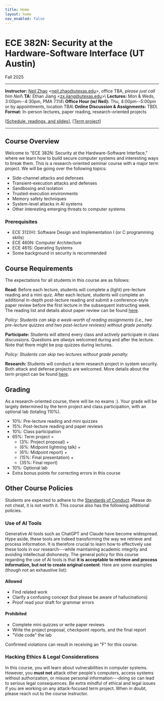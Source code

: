 ```yaml
---
title: Home
layout: home
nav_enabled: false
---
```


# ECE 382N: Security at the Hardware-Software Interface (UT Austin)
<p class="year-tag">Fall 2025</p>
<hr>

**Instructor:** [Neil Zhao](https://zzrcxb.me) <[neil.zhao@utexas.edu](mailto:neil.zhao@utexas.edu)>, office TBA, *please just call him Neil*\\
**TA:** Ethan Jiang <[zx.jiang@utexas.edu](mailto:zx.jiang@utexas.edu)>\\
**Lectures:** Mon & Weds, 3:00pm--4:30pm, PMA 7.114\\
**Office Hour (w/ Neil):** Thu, 4:00pm--5:00pm or by appointments, location TBA\\
**Online Discussion & Assignments:** TBD\\
**Format:** In-person lectures, paper reading, research-oriented projects

<!-- <p class="ut-color">
Note: for course related emails, please include prefix "[ECE 382N]" in your subject line, thanks!
</p> -->

[[Schedule, readings, and slides](/schedule)], [[Term project](/project)]

<hr>

## Course Overview

Welcome to "ECE 382N: Security at the Hardware-Software Interface,"
where we learn how to build secure computer systems and interesting ways to break them.
This is a research-oriented seminar course with a major term project.
We will be going over the following topics:
* Side-channel attacks and defenses
* Transient-execution attacks and defenses
* Sandboxing and isolation
* Trusted-execution environments
* Memory safety techniques
* System-level attacks in AI systems
* Other interesting emerging threats to computer systems

### Prerequisites
- ECE 312(H): Software Design and Implementation I (or C programming skills)
- ECE 460N: Computer Architecture
- ECE 461S: Operating Systems
- Some background in security is recommended

## Course Requirements
The expectations for all students in this course are as follows:

**Read:** Before each lecture, students will complete a (light) pre-lecture reading and a mini quiz.
After each lecture, students will complete an additional in-depth post-lecture reading and submit a conference-style paper review before the first lecture in the subsequent instructing week.
The reading list and details about paper review can be found [here](/schedule).

*Policy: Students can skip a week-worth of reading assignments (i.e., two pre-lecture quizzes and two post-lecture reviews) without grade penalty.*

**Participate:** Students will attend every class and actively participate in class discussions.
Questions are *always* welcomed during and after the lecture.
Note that there might be pop quizzes during lectures.

*Policy: Students can skip two lectures without grade penalty.*

**Research:** Students will conduct a term research project in system security.
Both attack and defense projects are welcomed.
More details about the term project can be found [here](/project).

## Grading

As a research-oriented course, there will be no exams :).
Your grade will be largely determined by the term project and class participation,
with an optional lab (totaling 110%).
* 10%: Pre-lecture reading and mini quizzes
* 15%: Post-lecture reading and paper reviews
* 10%: Class participation
* 65%: Term project =
    * (3%: Project proposal) +
    * (6%: Midpoint lightning talk) +
    * (6%: Midpoint report) +
    * (15%: Final presentation) +
    * (35%: Final report)
* 10%: Optional lab
* Extra bonus points for correcting errors in this course


## Other Course Policies
Students are expected to adhere to the [Standards of Conduct](https://deanofstudents.utexas.edu/conduct/standardsofconduct.php).
Please do not cheat, it is not worth it.
This course also has the following additional policies.

### Use of AI Tools
Generative AI tools such as ChatGPT and Claude have become widespread.
Hype aside, these tools are indeed transforming the way we retrieve and process information.
It is therefore crucial to learn how to effectively use these tools in our research---while maintaining academic integrity and avoiding intellectual dishonesty.
The general policy for this course regarding the use of AI tools is that **it is acceptable to retrieve and process information, but not to create original content**.
Here are some examples (though not an exhaustive list):

#### Allowed
<ul>
<li class="allowed">Find related work</li>
<li class="allowed">Clarify a confusing concept (but please be aware of hallucinations)</li>
<li class="allowed">Proof read your draft for grammar errors</li>
</ul>

#### Prohibited
<ul>
<li class="blocked">Complete mini quizzes or write paper reviews</li>
<li class="blocked">Write the project proposal, checkpoint reports, and the final report</li>
<li class="blocked">"Vide code" the lab</li>
</ul>

Confirmed violations can result in receiving an "F" for this course.

### Hacking Ethics & Legal Considerations
In this course, you will learn about vulnerabilities in computer systems.
However, you **must not** attack other people's computers, access systems without authorization,
or misuse personal information---doing so can lead to serious legal consequences.
Be extra mindful of ethical and legal issues if you are working on any attack-focused term project.
When in doubt, please reach out to the course instructor.

